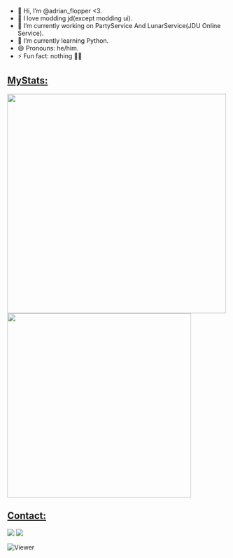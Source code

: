 - 👋 Hi, I’m @adrian_flopper <3.
- 👾 I love modding jd(except modding ui).
- 🔭 I’m currently working on PartyService And LunarService(JDU Online Service).
- 🌱 I’m currently learning Python.
- 😄 Pronouns: he/him.
- ⚡ Fun fact: nothing 🤩🫠

<h2><u>MyStats:</u></h2>
  <p>
    <a href="hi"><img src="https://github-readme-stats.vercel.app/api?username=PixelCroock&theme=github_dark&show_icons=true&count_private=true" width="500"/></a>
    <a href="alexpixel345@gmail.com"><img src="https://github-readme-stats.vercel.app/api/top-langs/?username=PixelCroock&theme=github_dark&layout=compact" width="420"/> </a>
  </p>
  
<h2><u>Contact:</u></h2>
  <p>
    <a href="PixelCroock"><img src="https://img.shields.io/badge/Discord-adrian_flopper-000000?style=for-the-badge&logo=discord&logoColor=7289da"/></a>
    <a href="alexpixel345@gmail.com"><img src="https://img.shields.io/badge/Gmail-000000?style=for-the-badge&logo=gmail&logoColor=D14836"/></a>
  </p>
  
  ![Viewer](https://komarev.com/ghpvc/?username=AdrianFlopper2&label=Profile%20Views&color=000000&style=flat)
